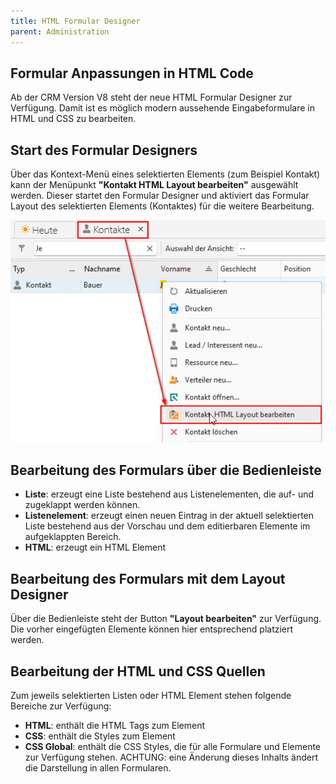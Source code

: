 ```yaml
---
title: HTML Formular Designer
parent: Administration
---
```


## Formular Anpassungen in HTML Code

Ab der CRM Version V8 steht der neue HTML Formular Designer zur Verfügung. Damit ist es möglich modern aussehende Eingabeformulare in HTML und CSS zu bearbeiten.

## Start des Formular Designers

Über das Kontext-Menü eines selektierten Elements (zum Beispiel Kontakt) kann der Menüpunkt **"Kontakt HTML Layout bearbeiten"** ausgewählt werden. Dieser startet den Formular Designer und aktiviert das Formular Layout des selektierten Elements (Kontaktes) für die weitere Bearbeitung.

![Start Formular Designer für Kontakt](Bilder/HTMLDesignerStart.png)

## Bearbeitung des Formulars über die Bedienleiste

- **Liste**: erzeugt eine Liste bestehend aus Listenelementen, die auf- und zugeklappt werden können.
- **Listenelement**: erzeugt einen neuen Eintrag in der aktuell selektierten Liste bestehend aus der Vorschau und dem editierbaren Elemente im aufgeklappten Bereich.
- **HTML**: erzeugt ein HTML Element

## Bearbeitung des Formulars mit dem Layout Designer

Über die Bedienleiste steht der Button **"Layout bearbeiten"** zur Verfügung. Die vorher eingefügten Elemente können hier entsprechend platziert werden.

## Bearbeitung der HTML und CSS Quellen

Zum jeweils selektierten Listen oder HTML Element stehen folgende Bereiche zur Verfügung:

- **HTML**: enthält die HTML Tags zum Element
- **CSS**: enthält die Styles zum Element
- **CSS Global**: enthält die CSS Styles, die für alle Formulare und Elemente zur Verfügung stehen. ACHTUNG: eine Änderung dieses Inhalts ändert die Darstellung in allen Formularen.